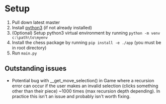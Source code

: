 # Setup

1. Pull down latest master
2. Install [python3](https://www.python.org/downloads/) (if not already installed)
3. (Optional) Setup python3 virtual environment by running `python -m venv c:\path\to\myenv`
4. Install the chess package by running `pip install -e ./app` (you must be in root directory)
5. Run `main.py`

## Outstanding issues

- Potential bug with \_\_get_move_selection() in Game where a recursion error can occur if the user makes an invalid selection (clicks something other than their piece) ~1000 times (max recursion depth depending). In practice this isn't an issue and probably isn't worth fixing.
